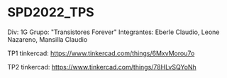 # SPD2022_TPS

Div: 1G
Grupo: "Transistores Forever"
Integrantes: Eberle Claudio, Leone Nazareno, Mansilla Claudio

TP1 tinkercad: https://www.tinkercad.com/things/6MxvMorou7o

TP2 tinkercad: https://www.tinkercad.com/things/78HLvSQYoNh
